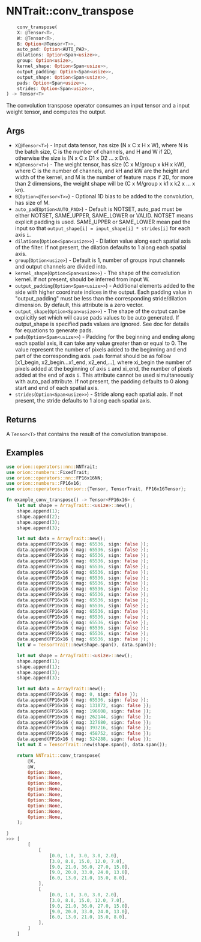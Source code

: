 # NNTrait::conv_transpose

```rust
    conv_transpose(
    X: @Tensor<T>,
    W: @Tensor<T>,
    B: Option<@Tensor<T>>,
    auto_pad: Option<AUTO_PAD>,
    dilations: Option<Span<usize>>,
    group: Option<usize>,
    kernel_shape: Option<Span<usize>>,
    output_padding: Option<Span<usize>>,
    output_shape: Option<Span<usize>>,
    pads: Option<Span<usize>>,
    strides: Option<Span<usize>>,
) -> Tensor<T>
```

The convolution transpose operator consumes an input tensor and a input weight tensor, and computes the output.

## Args

* `X`(`@Tensor<T>`) - Input data tensor, has size (N x C x H x W), where N is the batch size, C is the number of channels, and H and W if 2D, otherwise the size is (N x C x D1 x D2 ... x Dn).
* `W`(`@Tensor<T>`) - The weight tensor, has size (C x M/group x kH x kW), where C is the number of channels, and kH and kW are the height and width of the kernel, and M is the number of feature maps if 2D, for more than 2 dimensions, the weight shape will be (C x M/group x k1 x k2 x ... x kn).
* `B`(`Option<@Tensor<T>>`) - Optional 1D bias to be added to the convolution, has size of M.
* `auto_pad`(`Option<AUTO_PAD>`) - Default is NOTSET, auto_pad must be either NOTSET, SAME_UPPER, SAME_LOWER or VALID. NOTSET means explicit padding is used. SAME_UPPER or SAME_LOWER mean pad the input so that `output_shape[i] = input_shape[i] * strides[i]` for each axis `i`.
* `dilations`(`Option<Span<usize>>`) - Dilation value along each spatial axis of the filter. If not present, the dilation defaults to 1 along each spatial axis.
* `group`(`Option<usize>`) - Default is 1, number of groups input channels and output channels are divided into.
* `kernel_shape`(`Option<Span<usize>>`) - The shape of the convolution kernel. If not present, should be inferred from input W.
* `output_padding`(`Option<Span<usize>>`) - Additional elements added to the side with higher coordinate indices in the output. Each padding value in "output_padding" must be less than the corresponding stride/dilation dimension. By default, this attribute is a zero vector. 
* `output_shape`(`Option<Span<usize>>`) - The shape of the output can be explicitly set which will cause pads values to be auto generated. If output_shape is specified pads values are ignored. See doc for details for equations to generate pads.
* `pads`(`Option<Span<usize>>`) - Padding for the beginning and ending along each spatial axis, it can take any value greater than or equal to 0. The value represent the number of pixels added to the beginning and end part of the corresponding axis. `pads` format should be as follow [x1_begin, x2_begin...x1_end, x2_end,...], where xi_begin the number of pixels added at the beginning of axis `i` and xi_end, the number of pixels added at the end of axis `i`. This attribute cannot be used simultaneously with auto_pad attribute. If not present, the padding defaults to 0 along start and end of each spatial axis.
* `strides`(`Option<Span<usize>>`) - Stride along each spatial axis. If not present, the stride defaults to 1 along each spatial axis.

## Returns

A `Tensor<T>` that contains the result of the convolution transpose.

## Examples
    
```rust
use orion::operators::nn::NNTrait;
use orion::numbers::FixedTrait;
use orion::operators::nn::FP16x16NN;
use orion::numbers::FP16x16;
use orion::operators::tensor::{Tensor, TensorTrait, FP16x16Tensor};

fn example_conv_transpose() -> Tensor<FP16x16> {
    let mut shape = ArrayTrait::<usize>::new();
    shape.append(1);
    shape.append(2);
    shape.append(3);
    shape.append(3);

    let mut data = ArrayTrait::new();
    data.append(FP16x16 { mag: 65536, sign: false });
    data.append(FP16x16 { mag: 65536, sign: false });
    data.append(FP16x16 { mag: 65536, sign: false });
    data.append(FP16x16 { mag: 65536, sign: false });
    data.append(FP16x16 { mag: 65536, sign: false });
    data.append(FP16x16 { mag: 65536, sign: false });
    data.append(FP16x16 { mag: 65536, sign: false });
    data.append(FP16x16 { mag: 65536, sign: false });
    data.append(FP16x16 { mag: 65536, sign: false });
    data.append(FP16x16 { mag: 65536, sign: false });
    data.append(FP16x16 { mag: 65536, sign: false });
    data.append(FP16x16 { mag: 65536, sign: false });
    data.append(FP16x16 { mag: 65536, sign: false });
    data.append(FP16x16 { mag: 65536, sign: false });
    data.append(FP16x16 { mag: 65536, sign: false });
    data.append(FP16x16 { mag: 65536, sign: false });
    data.append(FP16x16 { mag: 65536, sign: false });
    data.append(FP16x16 { mag: 65536, sign: false });
    let W = TensorTrait::new(shape.span(), data.span());

    let mut shape = ArrayTrait::<usize>::new();
    shape.append(1);
    shape.append(1);
    shape.append(3);
    shape.append(3);

    let mut data = ArrayTrait::new();
    data.append(FP16x16 { mag: 0, sign: false });
    data.append(FP16x16 { mag: 65536, sign: false });
    data.append(FP16x16 { mag: 131072, sign: false });
    data.append(FP16x16 { mag: 196608, sign: false });
    data.append(FP16x16 { mag: 262144, sign: false });
    data.append(FP16x16 { mag: 327680, sign: false });
    data.append(FP16x16 { mag: 393216, sign: false });
    data.append(FP16x16 { mag: 458752, sign: false });
    data.append(FP16x16 { mag: 524288, sign: false });
    let mut X = TensorTrait::new(shape.span(), data.span());

    return NNTrait::conv_transpose(
        @X,
        @W,
        Option::None,
        Option::None,
        Option::None,
        Option::None,
        Option::None,
        Option::None,
        Option::None,
        Option::None,
        Option::None,
    );

}
>>> [
        [
            [
                [0.0, 1.0, 3.0, 3.0, 2.0],  
                [3.0, 8.0, 15.0, 12.0, 7.0],
                [9.0, 21.0, 36.0, 27.0, 15.0],
                [9.0, 20.0, 33.0, 24.0, 13.0],
                [6.0, 13.0, 21.0, 15.0, 8.0],
            ],
            [
                [0.0, 1.0, 3.0, 3.0, 2.0],
                [3.0, 8.0, 15.0, 12.0, 7.0],
                [9.0, 21.0, 36.0, 27.0, 15.0],
                [9.0, 20.0, 33.0, 24.0, 13.0],
                [6.0, 13.0, 21.0, 15.0, 8.0],
            ],
        ]
    ]

````
